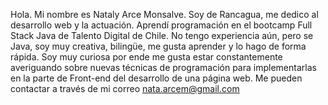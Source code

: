 Hola. Mi nombre es Nataly Arce Monsalve. Soy de Rancagua, me dedico al desarrollo web y la actuación.
Aprendí programación en el bootcamp Full Stack Java de Talento Digital de Chile.
No tengo experiencia aún, pero se Java, soy muy creativa, bilingüe, me gusta aprender y lo hago de forma rápida. 
Soy muy curiosa por ende me gusta estar constantemente averiguando sobre nuevas técnicas de programación para implementarlas 
en la parte de Front-end del desarrollo de una página web.
Me pueden contactar a través de mi correo nata.arcem@gmail.com


<!---
Naatab/Naatab is a ✨ special ✨ repository because its `README.md` (this file) appears on your GitHub profile.
You can click the Preview link to take a look at your changes.
--->
